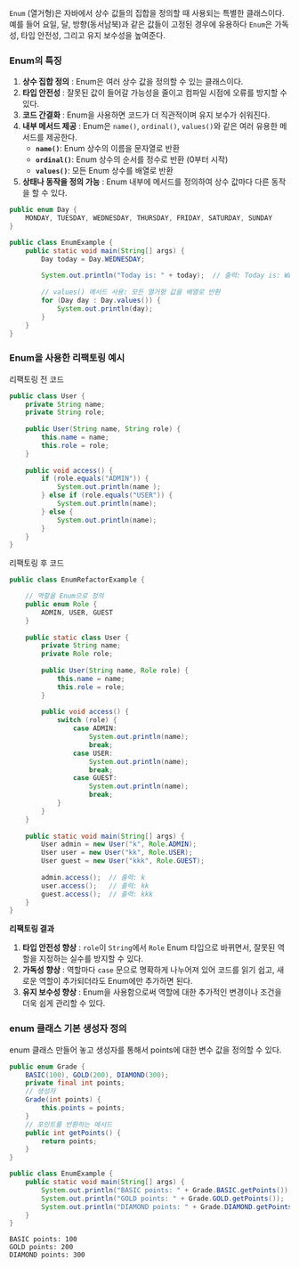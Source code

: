 `Enum` (열거형)은 자바에서 상수 값들의 집합을 정의할 때 사용되는 특별한 클래스이다. 예를 들어 요일, 달, 방향(동서남북)과 같은 값들이 고정된 경우에 유용하다 `Enum`은 가독성, 타입 안전성, 그리고 유지 보수성을 높여준다.

### Enum의 특징

1. **상수 집합 정의** : Enum은 여러 상수 값을 정의할 수 있는 클래스이다.
2. **타입 안전성** : 잘못된 값이 들어갈 가능성을 줄이고 컴파일 시점에 오류를 방지할 수 있다.
3. **코드 간결화** : Enum을 사용하면 코드가 더 직관적이며 유지 보수가 쉬워진다.
4. **내부 메서드 제공** : Enum은 `name()`, `ordinal()`, `values()`와 같은 여러 유용한 메서드를 제공한다.
	- **`name()`**: Enum 상수의 이름을 문자열로 반환
	- **`ordinal()`**: Enum 상수의 순서를 정수로 반환 (0부터 시작)
	- **`values()`**: 모든 Enum 상수를 배열로 반환
5. **상태나 동작을 정의 가능** : Enum 내부에 메서드를 정의하여 상수 값마다 다른 동작을 할 수 있다.

``` java
public enum Day {
    MONDAY, TUESDAY, WEDNESDAY, THURSDAY, FRIDAY, SATURDAY, SUNDAY
}
```

``` java 
public class EnumExample {
    public static void main(String[] args) {
        Day today = Day.WEDNESDAY;
        
        System.out.println("Today is: " + today);  // 출력: Today is: WEDNESDAY
        
        // values() 메서드 사용: 모든 열거형 값을 배열로 반환
        for (Day day : Day.values()) {
            System.out.println(day);
        }
    }
}
```
### Enum을 사용한 리팩토링 예시

리팩토링 전 코드
```java
public class User {
    private String name;
    private String role;
    
    public User(String name, String role) {
        this.name = name;
        this.role = role;
    }
    
    public void access() {
        if (role.equals("ADMIN")) {
            System.out.println(name );
        } else if (role.equals("USER")) {
            System.out.println(name);
        } else {
            System.out.println(name);
        }
    }
}
```
리팩토링 후 코드
```java
public class EnumRefactorExample {

    // 역할을 Enum으로 정의
    public enum Role {
        ADMIN, USER, GUEST
    }
    
    public static class User {
        private String name;
        private Role role;
        
        public User(String name, Role role) {
            this.name = name;
            this.role = role;
        }
        
        public void access() {
            switch (role) {
                case ADMIN:
                    System.out.println(name);
                    break;
                case USER:
                    System.out.println(name);
                    break;
                case GUEST:
                    System.out.println(name);
                    break;
            }
        }
    }
    
    public static void main(String[] args) {
        User admin = new User("k", Role.ADMIN);
        User user = new User("kk", Role.USER);
        User guest = new User("kkk", Role.GUEST);
        
        admin.access();  // 출력: k
        user.access();   // 출력: kk
        guest.access();  // 출력: kkk
    }
}
```
**리팩토링 결과**
1. **타입 안전성 향상** : `role`이 `String`에서 `Role` Enum 타입으로 바뀌면서, 잘못된 역할을 지정하는 실수를 방지할 수 있다.
2. **가독성 향상** : 역할마다 `case` 문으로 명확하게 나누어져 있어 코드를 읽기 쉽고, 새로운 역할이 추가되더라도 Enum에만 추가하면 된다.
3. **유지 보수성 향상** : Enum을 사용함으로써 역할에 대한 추가적인 변경이나 조건을 더욱 쉽게 관리할 수 있다.

### enum 클래스 기본 생성자 정의 
enum 클래스 만들어 놓고 생성자를 통해서 points에 대한 변수 값을 정의할 수 있다. 

``` JAVA
public enum Grade {
    BASIC(100), GOLD(200), DIAMOND(300);
    private final int points;
    // 생성자
    Grade(int points) {
        this.points = points;
    }
    // 포인트를 반환하는 메서드
    public int getPoints() {
        return points;
    }
}

```
```JAVA
public class EnumExample {
    public static void main(String[] args) {
        System.out.println("BASIC points: " + Grade.BASIC.getPoints());
        System.out.println("GOLD points: " + Grade.GOLD.getPoints());
        System.out.println("DIAMOND points: " + Grade.DIAMOND.getPoints());
    }
}
```
```
BASIC points: 100
GOLD points: 200
DIAMOND points: 300
```